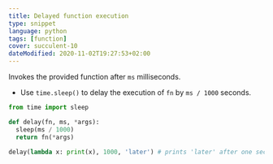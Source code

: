 ```yaml
---
title: Delayed function execution
type: snippet
language: python
tags: [function]
cover: succulent-10
dateModified: 2020-11-02T19:27:53+02:00
---
```


Invokes the provided function after `ms` milliseconds.

- Use `time.sleep()` to delay the execution of `fn` by `ms / 1000` seconds.

```py
from time import sleep

def delay(fn, ms, *args):
  sleep(ms / 1000)
  return fn(*args)
```

```py
delay(lambda x: print(x), 1000, 'later') # prints 'later' after one second
```
